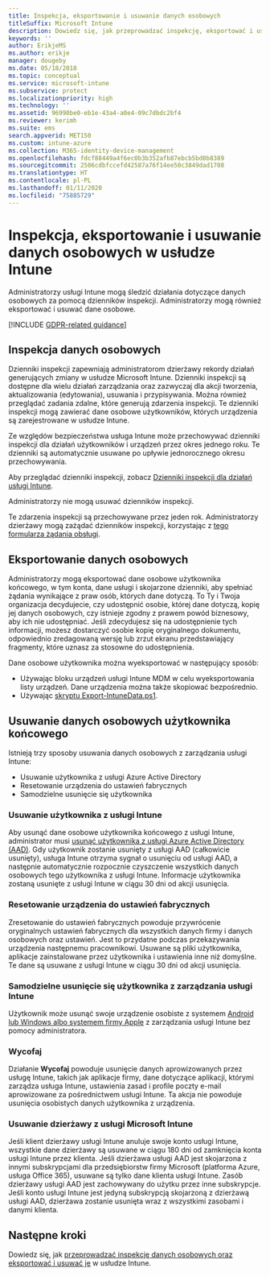 ```yaml
---
title: Inspekcja, eksportowanie i usuwanie danych osobowych
titleSuffix: Microsoft Intune
description: Dowiedz się, jak przeprowadzać inspekcję, eksportować i usuwać dane osobowe.
keywords: ''
author: ErikjeMS
ms.author: erikje
manager: dougeby
ms.date: 05/18/2018
ms.topic: conceptual
ms.service: microsoft-intune
ms.subservice: protect
ms.localizationpriority: high
ms.technology: ''
ms.assetid: 96990be0-eb1e-43a4-a0e4-09c7dbdc2bf4
ms.reviewer: kerimh
ms.suite: ems
search.appverid: MET150
ms.custom: intune-azure
ms.collection: M365-identity-device-management
ms.openlocfilehash: fdcf88449a4f6ec0b3b352afb87ebcb5bd0b8389
ms.sourcegitcommit: 2506cdbfccefd42587a76f14ee50c3849dad1708
ms.translationtype: HT
ms.contentlocale: pl-PL
ms.lasthandoff: 01/11/2020
ms.locfileid: "75885729"
---
```

# <a name="audit-export-or-delete-personal-data-in-intune"></a>Inspekcja, eksportowanie i usuwanie danych osobowych w usłudze Intune

Administratorzy usługi Intune mogą śledzić działania dotyczące danych osobowych za pomocą dzienników inspekcji. Administratorzy mogą również eksportować i usuwać dane osobowe.

[!INCLUDE [GDPR-related guidance](../includes/gdpr-intro-sentence.md)]

## <a name="audit-personal-data"></a>Inspekcja danych osobowych

Dzienniki inspekcji zapewniają administratorom dzierżawy rekordy działań generujących zmiany w usłudze Microsoft Intune. Dzienniki inspekcji są dostępne dla wielu działań zarządzania oraz zazwyczaj dla akcji tworzenia, aktualizowania (edytowania), usuwania i przypisywania. Można również przeglądać zadania zdalne, które generują zdarzenia inspekcji. Te dzienniki inspekcji mogą zawierać dane osobowe użytkowników, których urządzenia są zarejestrowane w usłudze Intune.  

Ze względów bezpieczeństwa usługa Intune może przechowywać dzienniki inspekcji dla działań użytkowników i urządzeń przez okres jednego roku. Te dzienniki są automatycznie usuwane po upływie jednorocznego okresu przechowywania.

Aby przeglądać dzienniki inspekcji, zobacz [Dzienniki inspekcji dla działań usługi Intune](../fundamentals/monitor-audit-logs.md). 

Administratorzy nie mogą usuwać dzienników inspekcji.

Te zdarzenia inspekcji są przechowywane przez jeden rok. Administratorzy dzierżawy mogą zażądać dzienników inspekcji, korzystając z [tego formularza żądania obsługi](https://privacy.microsoft.com/en-US/privacy-questions?).

## <a name="export-personal-data"></a>Eksportowanie danych osobowych

Administratorzy mogą eksportować dane osobowe użytkownika końcowego, w tym konta, dane usługi i skojarzone dzienniki, aby spełniać żądania wynikające z praw osób, których dane dotyczą. To Ty i Twoja organizacja decydujecie, czy udostępnić osobie, której dane dotyczą, kopię jej danych osobowych, czy istnieje zgodny z prawem powód biznesowy, aby ich nie udostępniać. Jeśli zdecydujesz się na udostępnienie tych informacji, możesz dostarczyć osobie kopię oryginalnego dokumentu, odpowiednio zredagowaną wersję lub zrzut ekranu przedstawiający fragmenty, które uznasz za stosowne do udostępnienia.

Dane osobowe użytkownika można wyeksportować w następujący sposób: 
- Używając bloku urządzeń usługi Intune MDM w celu wyeksportowania listy urządzeń. Dane urządzenia można także skopiować bezpośrednio.
- Używając [skryptu Export-IntuneData.ps1](https://aka.ms/intunedataexport).

## <a name="delete-end-user-personal-data"></a>Usuwanie danych osobowych użytkownika końcowego

Istnieją trzy sposoby usuwania danych osobowych z zarządzania usługi Intune:
- Usuwanie użytkownika z usługi Azure Active Directory
- Resetowanie urządzenia do ustawień fabrycznych
- Samodzielne usunięcie się użytkownika

### <a name="delete-a-user-from-intune"></a>Usuwanie użytkownika z usługi Intune

Aby usunąć dane osobowe użytkownika końcowego z usługi Intune, administrator musi [usunąć użytkownika z usługi Azure Active Directory (AAD)](https://docs.microsoft.com/azure/active-directory/fundamentals/add-users-azure-active-directory#delete-a-user). Gdy użytkownik zostanie usunięty z usługi AAD (całkowicie usunięty), usługa Intune otrzyma sygnał o usunięciu od usługi AAD, a następnie automatycznie rozpocznie czyszczenie wszystkich danych osobowych tego użytkownika z usługi Intune. Informacje użytkownika zostaną usunięte z usługi Intune w ciągu 30 dni od akcji usunięcia.

### <a name="reset-device-to-factory-settings"></a>Resetowanie urządzenia do ustawień fabrycznych
Zresetowanie do ustawień fabrycznych powoduje przywrócenie oryginalnych ustawień fabrycznych dla wszystkich danych firmy i danych osobowych oraz ustawień. Jest to przydatne podczas przekazywania urządzenia następnemu pracownikowi. Usuwane są pliki użytkownika, aplikacje zainstalowane przez użytkownika i ustawienia inne niż domyślne. Te dane są usuwane z usługi Intune w ciągu 30 dni od akcji usunięcia.

### <a name="user-self-removal-from-intune-management"></a>Samodzielne usunięcie się użytkownika z zarządzania usługi Intune
Użytkownik może usunąć swoje urządzenie osobiste z systemem [Android lub Windows albo systemem firmy Apple](https://docs.microsoft.com/intune-user-help/unenroll-your-device-from-intune-android) z zarządzania usługi Intune bez pomocy administratora.   

### <a name="retire"></a>Wycofaj
Działanie **Wycofaj** powoduje usunięcie danych aprowizowanych przez usługę Intune, takich jak aplikacje firmy, dane dotyczące aplikacji, którymi zarządza usługa Intune, ustawienia zasad i profile poczty e-mail aprowizowane za pośrednictwem usługi Intune. Ta akcja nie powoduje usunięcia osobistych danych użytkownika z urządzenia.

### <a name="delete-a-tenant-from-microsoft-intune"></a>Usuwanie dzierżawy z usługi Microsoft Intune

Jeśli klient dzierżawy usługi Intune anuluje swoje konto usługi Intune, wszystkie dane dzierżawy są usuwane w ciągu 180 dni od zamknięcia konta usługi Intune przez klienta. Jeśli dzierżawa usługi AAD jest skojarzona z innymi subskrypcjami dla przedsiębiorstw firmy Microsoft (platforma Azure, usługa Office 365), usuwane są tylko dane klienta usługi Intune. Zasób dzierżawy usługi AAD jest zachowywany do użytku przez inne subskrypcje. Jeśli konto usługi Intune jest jedyną subskrypcją skojarzoną z dzierżawą usługi AAD, dzierżawa zostanie usunięta wraz z wszystkimi zasobami i danymi klienta.

## <a name="next-steps"></a>Następne kroki

Dowiedz się, jak [przeprowadzać inspekcję danych osobowych oraz eksportować i usuwać je](privacy-data-audit-export-delete.md) w usłudze Intune.
